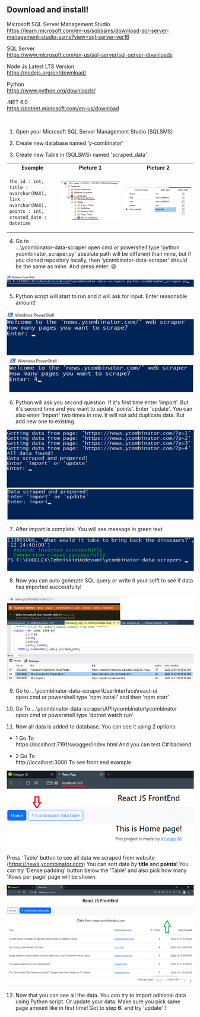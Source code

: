## Download and install!

Microsoft SQL Server Management Studio <br>
https://learn.microsoft.com/en-us/sql/ssms/download-sql-server-management-studio-ssms?view=sql-server-ver16

SQL Server <br>
https://www.microsoft.com/en-us/sql-server/sql-server-downloads

Node Js Latest LTS Version<br>
https://nodejs.org/en/download/

Python <br>
https://www.python.org/downloads/

.NET 6.0 <br>
https://dotnet.microsoft.com/en-us/download

<br>

1. Open your Microsoft SQL Server Management Studio (SQLSMS)

2. Create new database named 'y-combinator'

3. Create new Table in (SQLSMS) named 'scraped_data'

<table>
  <tr>
    <th>Example</th>
    <th>Picture 1</th> 
    <th>Picture 2</th>    
  </tr>
  <tr>
    <td>

    the_id : int,
    title : nvarchar(MAX),
    link : nvarchar(MAX),
    points : int,
    created_date : datetime

  </td>
    <td><img src="pictures/table.png" alt="table"></td>   
    <td><img src="pictures/create_table.png" alt="create_table.png"></td> 
  </tr>
</table>

4. Go to <br>
   ...\ycombinator-data-scraper
   open cmd or powershell type 'python ycombinator_scraper.py'
   absolute path will be different than mine, but if you cloned repository locally, then 'ycombinator-data-scraper' should be the same as mine. And press enter. :smiley:

<img src="pictures/run_python.png" alt="create_table.png">

5. Python script will start to run and it will ask for input. Enter reasonable amount!

<img src="pictures/scrape_pages.png" alt="create_table.png">

6. Python will ask you second question. If it's first time enter 'import'. But it's second time and you want to update 'points'. Enter 'update'. You can also enter 'import' two times in row. It will not add duplicate data. But add new one to existing.

<img src="pictures/import.png" alt="create_table.png">

7. After import is complete. You will see message in green text.

<img src="pictures/import_done.png" alt="create_table.png">

8. Now you can auto generate SQL query or write it your selft to see if data has imported successfully!

<img src="pictures/got_data.png" alt="create_table.png">

9. Go to ...\ycombinator-data-scraper\UserInterface\react-ui <br>
   open cmd or powershell type 'npm install' and then 'npm start'

10. Go To ...\ycombinator-data-scraper\API\ycombinator\ycombinator <br>
    open cmd or powershell type 'dotnet watch run'

11. Now all data is added to database. You can see it using 2 options:

- 1
  Go To <br>
  https://localhost:7191/swagger/index.html
  And you can test C# backend

- 2
  Go To <br>
  http://localhost:3000
  To see front end example

<img src="pictures/front_end.png" alt="create_table.png">

Press 'Table' button to see all data we scraped from website (https://news.ycombinator.com)
You can sort data by <b>title</b> and <b>points</b>! You can try 'Dense padding' button below the 'Table' and also pick how many 'Rows per page' page will be shown.

<img src="pictures/front_end2.png" alt="create_table.png">

12. Now that you can see all the data. You can try to import aditional data using Python script. Or update your data. Make sure you pick same page amount like in first time! Got to step <b>6.</b> and try 'update' !
